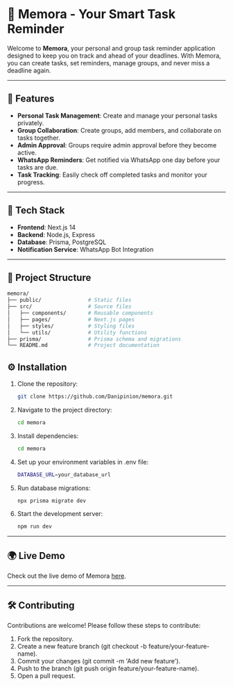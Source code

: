 # 🌟 Memora - Your Smart Task Reminder

Welcome to **Memora**, your personal and group task reminder application designed to keep you on track and ahead of your deadlines. With Memora, you can create tasks, set reminders, manage groups, and never miss a deadline again. 

---

## 🚀 Features

- **Personal Task Management**: Create and manage your personal tasks privately.
- **Group Collaboration**: Create groups, add members, and collaborate on tasks together.
- **Admin Approval**: Groups require admin approval before they become active.
- **WhatsApp Reminders**: Get notified via WhatsApp one day before your tasks are due.
- **Task Tracking**: Easily check off completed tasks and monitor your progress.

---

## 🎨 Tech Stack

- **Frontend**: Next.js 14
- **Backend**: Node.js, Express
- **Database**: Prisma, PostgreSQL
- **Notification Service**: WhatsApp Bot Integration

---

## 📂 Project Structure

```bash
memora/
├── public/               # Static files
├── src/                  # Source files
│   ├── components/       # Reusable components
│   ├── pages/            # Next.js pages
│   ├── styles/           # Styling files
│   └── utils/            # Utility functions
├── prisma/               # Prisma schema and migrations
└── README.md             # Project documentation
```
## ⚙️ Installation

1. Clone the repository:
   ```bash
   git clone https://github.com/Danipinion/memora.git
   ```
2. Navigate to the project directory:
    ```bash
   cd memora
   ```
3. Install dependencies:
    ```bash
   cd memora
   ```
4. Set up your environment variables in .env file:
    ```bash
   DATABASE_URL=your_database_url
   ```
5. Run database migrations:
    ```bash
   npx prisma migrate dev
   ```
6. Start the development server:
    ```bash
   npm run dev
   ```
    
---

## 🌍 Live Demo

Check out the live demo of Memora [here](https://memora-app-sigma.vercel.app/).

---

## 🛠️ Contributing

Contributions are welcome! Please follow these steps to contribute:

1. Fork the repository.
2. Create a new feature branch (git checkout -b feature/your-feature-name).
3. Commit your changes (git commit -m 'Add new feature').
4. Push to the branch (git push origin feature/your-feature-name).
5. Open a pull request.
